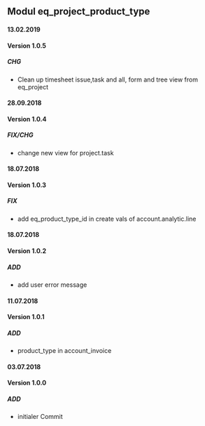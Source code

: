 ## Modul eq_project_product_type

#### 13.02.2019
#### Version 1.0.5
##### CHG
- Clean up timesheet issue,task and all, form and tree view from eq_project

#### 28.09.2018
#### Version 1.0.4
##### FIX/CHG
- change new view for project.task

#### 18.07.2018
#### Version 1.0.3
##### FIX
- add eq_product_type_id in create vals of account.analytic.line

#### 18.07.2018
#### Version 1.0.2
##### ADD
- add user error message

#### 11.07.2018
#### Version 1.0.1
##### ADD
- product_type in account_invoice

#### 03.07.2018
#### Version 1.0.0
##### ADD
- initialer Commit

